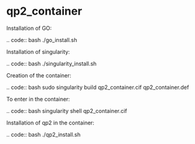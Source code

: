 # qp2_container  

Installation of GO:  

.. code:: bash
  ./go_install.sh  

Installation of singularity:  

.. code:: bash
  ./singularity_install.sh  

Creation of the container:  

.. code:: bash
  sudo singularity build qp2_container.cif qp2_container.def  

To enter in the container:  

.. code:: bash
  singularity shell qp2_container.cif  

Installation of qp2 in the container:  

.. code:: bash
  ./qp2_install.sh  



